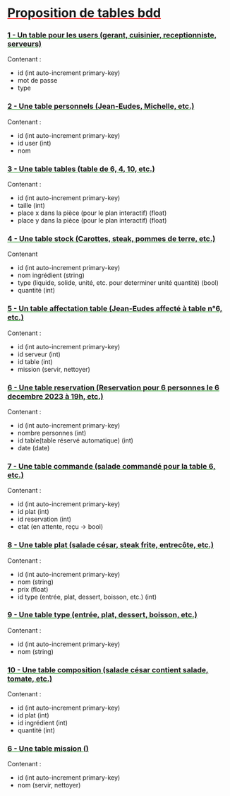 # <span style="text-decoration: underline red;">Proposition de tables bdd</span>

### <span style="text-decoration: underline green;">1 - Un table pour les users (gerant, cuisinier, receptionniste, serveurs)</span>

Contenant :
 - id (int auto-increment primary-key)
 - mot de passe
 - type


### <span style="text-decoration: underline green;">2 - Une table personnels (Jean-Eudes, Michelle, etc.)</span>

Contenant :
 - id (int auto-increment primary-key)
 - id user (int)
 - nom


### <span style="text-decoration: underline green;">3 - Une table tables (table de 6, 4, 10, etc.)</span>

Contenant :
 - id (int auto-increment primary-key)
 - taille (int)
 - place x dans la pièce (pour le plan interactif) (float)
 - place y dans la pièce (pour le plan interactif) (float)


### <span style="text-decoration: underline green;">4 - Une table stock (Carottes, steak, pommes de terre, etc.)</span>

Contenant
 - id (int auto-increment primary-key)
 - nom ingrédient (string)
 - type (liquide, solide, unité, etc. pour determiner unité quantité) (bool)
 - quantité (int)


### <span style="text-decoration: underline green;">5 - Un table affectation table (Jean-Eudes affecté à table n°6, etc.)</span>

Contenant :
 - id (int auto-increment primary-key)
 - id serveur (int)
 - id table (int)
 - mission (servir, nettoyer)


### <span style="text-decoration: underline green;">6 - Une table reservation (Reservation pour 6 personnes le 6 decembre 2023 à 19h, etc.)</span>

Contenant :
 - id (int auto-increment primary-key)
 - nombre personnes (int)
 - id table(table réservé automatique) (int)
 - date (date)


### <span style="text-decoration: underline green;">7 - Une table commande (salade commandé pour la table 6, etc.)</span>

Contenant :
 - id (int auto-increment primary-key)
 - id plat (int)
 - id reservation (int)
 - etat (en attente, reçu -> bool)


### <span style="text-decoration: underline green;">8 - Une table plat (salade césar, steak frite, entrecôte, etc.)</span>

Contenant :
 - id (int auto-increment primary-key)
 - nom (string)
 - prix (float)
 - id type (entrée, plat, dessert, boisson, etc.) (int)


### <span style="text-decoration: underline green;">9 - Une table type (entrée, plat, dessert, boisson, etc.)</span>

Contenant :
 - id (int auto-increment primary-key)
 - nom (string)


### <span style="text-decoration: underline green;">10 - Une table composition (salade césar contient salade, tomate, etc.)</span>

Contenant :
 - id (int auto-increment primary-key)
 - id plat (int)
 - id ingrédient (int)
 - quantité (int)


### <span style="text-decoration: underline green;">6 - Une table mission ()</span>

Contenant :
 - id (int auto-increment primary-key)
 - nom (servir, nettoyer)